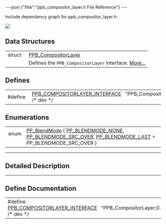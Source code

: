 ---json {"title":"ppb\_compositor\_layer.h File Reference"} ---

Include dependency graph for ppb\_compositor\_layer.h:

![](/docs/native-client/pepper_dev/c/ppb__compositor__layer_8h__incl.png)

Data Structures
---------------

<table><tbody><tr class="odd"><td style="text-align: right;">struct  </td><td><a href="/docs/native-client/pepper_dev/c/struct_p_p_b___compositor_layer__0__2/" class="el">PPB_CompositorLayer</a></td></tr><tr class="even"><td style="text-align: right;"> </td><td>Defines the <code>PPB_CompositorLayer</code> interface. <a href="/docs/native-client/pepper_dev/c/struct_p_p_b___compositor_layer__0__2#details">More...</a><br />
</td></tr></tbody></table>

Defines
-------

<table><tbody><tr class="odd"><td style="text-align: right;">#define </td><td><a href="/docs/native-client/pepper_dev/c/ppb__compositor__layer_8h#a54cdf098c20dd2692837caac00698067" class="el">PPB_COMPOSITORLAYER_INTERFACE</a>   "PPB_CompositorLayer;0.2" /* dev */</td></tr></tbody></table>

Enumerations
------------

<table><tbody><tr class="odd"><td style="text-align: right;">enum  </td><td><a href="/docs/native-client/pepper_dev/c/group___enums#ga89e5ae33b72af2b38dc8f1a7324944f0" class="el">PP_BlendMode</a> { <a href="/docs/native-client/pepper_dev/c/group___enums#gga89e5ae33b72af2b38dc8f1a7324944f0aafd792e3259e686896cd03ac7c8f0ed7" class="el">PP_BLENDMODE_NONE</a>, <a href="/docs/native-client/pepper_dev/c/group___enums#gga89e5ae33b72af2b38dc8f1a7324944f0a94626cc92c0cac74f6b4679e54a12c3e" class="el">PP_BLENDMODE_SRC_OVER</a>, <a href="/docs/native-client/pepper_dev/c/group___enums#gga89e5ae33b72af2b38dc8f1a7324944f0afa6fa95e2600de899d03dbb70c566ff3" class="el">PP_BLENDMODE_LAST</a> = PP_BLENDMODE_SRC_OVER }</td></tr></tbody></table>

------------------------------------------------------------------------

<span id="details" class="anchor" style="margin: 0;"></span>

Detailed Description
--------------------

------------------------------------------------------------------------

Define Documentation
--------------------

<span id="a54cdf098c20dd2692837caac00698067" class="anchor" style="margin: 0;"></span>

<table><tbody><tr class="odd"><td>#define <a href="/docs/native-client/pepper_dev/c/ppb__compositor__layer_8h#a54cdf098c20dd2692837caac00698067" class="el">PPB_COMPOSITORLAYER_INTERFACE</a>   "PPB_CompositorLayer;0.2" /* dev */</td></tr></tbody></table>
